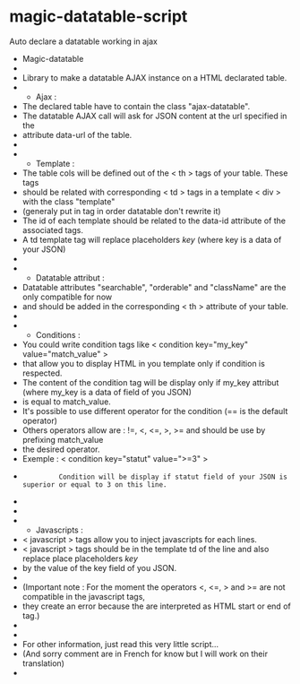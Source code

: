 # magic-datatable-script
Auto declare a datatable working in ajax

 * Magic-datatable
 *
 * 	Library to make a datatable AJAX instance on a HTML declarated table.
 *	- Ajax 	:
 *	The declared table have to contain the class "ajax-datatable".
 *  The datatable AJAX call will ask for JSON content at the url specified in the 
 *  attribute data-url of the table.
 *
 * 	- Template	:
 *  The table cols will be defined out of the < th > tags of your table. These <th> tags
 *  should be related with corresponding < td > tags in a template < div > with the class "template"
 *  (generaly put in <tfoot> tag in order datatable don't rewrite it)
 *	The id of each <td> template should be related to the data-id attribute of the associated <th> tags.
 *  A td template tag will replace placeholders *key* (where key is a data of your JSON)
 * 	
 * 	- Datatable attribut	:
 *	Datatable attributes "searchable", "orderable" and "className" are the only compatible for now 
 *  and should be added in the corresponding < th > attribute of your table. 
 *
 *	- Conditions	:	
 * 	You could write condition tags like < condition key="my_key" value="match_value" > 
 *  that allow you to display HTML in you template only if condition is respected. 
 *  The content of the condition tag will be display only if my_key attribut (where my_key is a data of field of you JSON)
 *  is equal to match_value.  
 *  It's possible to use different operator for the condition (== is the default operator)
 *  Others operators allow are : !=, <, <=, >, >= and should be use by prefixing match_value 
 *  the desired operator. 
 *    Exemple : < condition key="statut" value=">=3" >
 *              Condition will be display if statut field of your JSON is superior or equal to 3 on this line.
 *
 *
 *	- Javascripts	:
 *  < javascript > tags allow you to inject javascripts for each lines.
 * 	< javascript > tags should be in the template td of the line and also replace place placeholders *key*
 *  by the value of the key field of you JSON.
 *	
 *	(Important note : For the moment the operators  <, <=, > and >= are not compatible in the javascript tags, 
 *  they create an error because the are interpreted as HTML start or end of tag.)
 *	
 *
 *	For other information, just read this very little script... 
 *  (And sorry comment are in French for know but I will work on their translation)
 *
